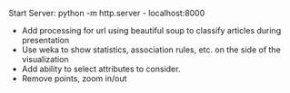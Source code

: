 Start Server: python -m http.server
    - localhost:8000


- Add processing for url using beautiful soup to classify articles during presentation
- Use weka to show statistics, association rules, etc. on the side of the visualization
- Add ability to select attributes to consider.
- Remove points, zoom in/out